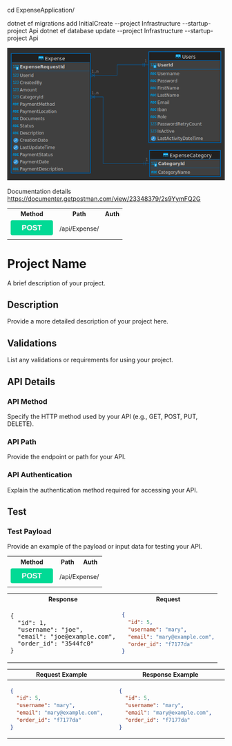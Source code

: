 cd ExpenseApplication/

dotnet ef migrations add InitialCreate --project Infrastructure --startup-project Api
dotnet ef database update --project Infrastructure --startup-project Api



![erd.png](.github%2Fassets%2Ferd.png)


Documentation details https://documenter.getpostman.com/view/23348379/2s9YymFQ2G


<table>
  <tr>
    <th>Method</th>
    <th>Path</th>
    <th>Auth</th>
  </tr>
  <tr>
    <td>
      <img src=".github/assets/POST.png" alt="POST" width="100"/>
    </td>    <td>/api/Expense/</td>

  </tr>
</table>

# Project Name

A brief description of your project.

## Description

Provide a more detailed description of your project here.

## Validations

List any validations or requirements for using your project.

## API Details

### API Method

Specify the HTTP method used by your API (e.g., GET, POST, PUT, DELETE).

### API Path

Provide the endpoint or path for your API.

### API Authentication

Explain the authentication method required for accessing your API.

## Test



### Test Payload

Provide an example of the payload or input data for testing your API.


<div align="center">
<table>
  <tr>
    <th>Method</th>
    <th>Path</th>
    <th>Auth</th>
  </tr>
  <tr>
    <td>
      <img src=".github/assets/POST.png" alt="POST" width="100"/>
    </td >    <td colspan="2">/api/Expense/</td>

  </tr>
</table>
</div>

<table>
<tr>
<th>Response</th>
<th>Request</th>
</tr>
<tr>
<td>
<pre>
{
  "id": 1,
  "username": "joe",
  "email": "joe@example.com",
  "order_id": "3544fc0"
}
</pre>
</td>
<td>

```json
{
  "id": 5,
  "username": "mary",
  "email": "mary@example.com",
  "order_id": "f7177da"
}
```

</td>
</tr>
</table>



<table>
  <thead>
    <tr>
      <th width="500px">Request Example</th>
      <th width="500px">Response Example</th>
    </tr>
  </thead>
  <tbody>
  <tr width="600px">
      <td>

```json
{
  "id": 5,
  "username": "mary",
  "email": "mary@example.com",
  "order_id": "f7177da"
}
```
</td>
<td>

```json
{
  "id": 5,
  "username": "mary",
  "email": "mary@example.com",
  "order_id": "f7177da"
}
```

</td>
</tr>

  </tbody>
</table>